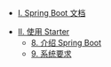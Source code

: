 * [I. Spring Boot 文档](springboot/map.md "Part I. Spring Boot 文档")
- [II. 使用 Starter](springboot/2.starter/ "Part II. 使用 Starter")
    - [8. 介绍 Spring Boot](springboot/2.starter/8.介绍SpringBoot.md)
    - [9. 系统要求](springboot/2.starter/9.系统要求.md )






